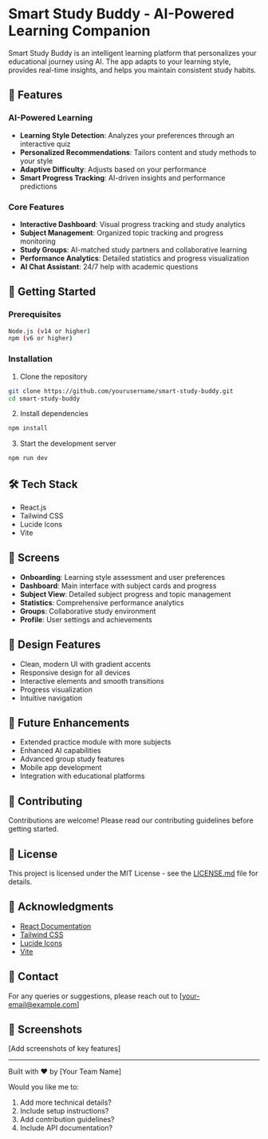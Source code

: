 # Smart Study Buddy - AI-Powered Learning Companion

Smart Study Buddy is an intelligent learning platform that personalizes your educational journey using AI. The app adapts to your learning style, provides real-time insights, and helps you maintain consistent study habits.

## 🌟 Features

### AI-Powered Learning
- **Learning Style Detection**: Analyzes your preferences through an interactive quiz
- **Personalized Recommendations**: Tailors content and study methods to your style
- **Adaptive Difficulty**: Adjusts based on your performance
- **Smart Progress Tracking**: AI-driven insights and performance predictions

### Core Features
- **Interactive Dashboard**: Visual progress tracking and study analytics
- **Subject Management**: Organized topic tracking and progress monitoring
- **Study Groups**: AI-matched study partners and collaborative learning
- **Performance Analytics**: Detailed statistics and progress visualization
- **AI Chat Assistant**: 24/7 help with academic questions

## 🚀 Getting Started

### Prerequisites
```bash
Node.js (v14 or higher)
npm (v6 or higher)
```

### Installation
1. Clone the repository
```bash
git clone https://github.com/yourusername/smart-study-buddy.git
cd smart-study-buddy
```

2. Install dependencies
```bash
npm install
```

3. Start the development server
```bash
npm run dev
```

## 🛠️ Tech Stack
- React.js
- Tailwind CSS
- Lucide Icons
- Vite

## 📱 Screens
- **Onboarding**: Learning style assessment and user preferences
- **Dashboard**: Main interface with subject cards and progress
- **Subject View**: Detailed subject progress and topic management
- **Statistics**: Comprehensive performance analytics
- **Groups**: Collaborative study environment
- **Profile**: User settings and achievements

## 🎨 Design Features
- Clean, modern UI with gradient accents
- Responsive design for all devices
- Interactive elements and smooth transitions
- Progress visualization
- Intuitive navigation

## 🔋 Future Enhancements
- Extended practice module with more subjects
- Enhanced AI capabilities
- Advanced group study features
- Mobile app development
- Integration with educational platforms

## 👥 Contributing
Contributions are welcome! Please read our contributing guidelines before getting started.

## 📝 License
This project is licensed under the MIT License - see the [LICENSE.md](LICENSE.md) file for details.

## 🙏 Acknowledgments
- [React Documentation](https://reactjs.org/)
- [Tailwind CSS](https://tailwindcss.com/)
- [Lucide Icons](https://lucide.dev/)
- [Vite](https://vitejs.dev/)

## 📧 Contact
For any queries or suggestions, please reach out to [your-email@example.com]

## 📸 Screenshots
[Add screenshots of key features]

---
Built with ❤️ by [Your Team Name]

Would you like me to:
1. Add more technical details?
2. Include setup instructions?
3. Add contribution guidelines?
4. Include API documentation?
